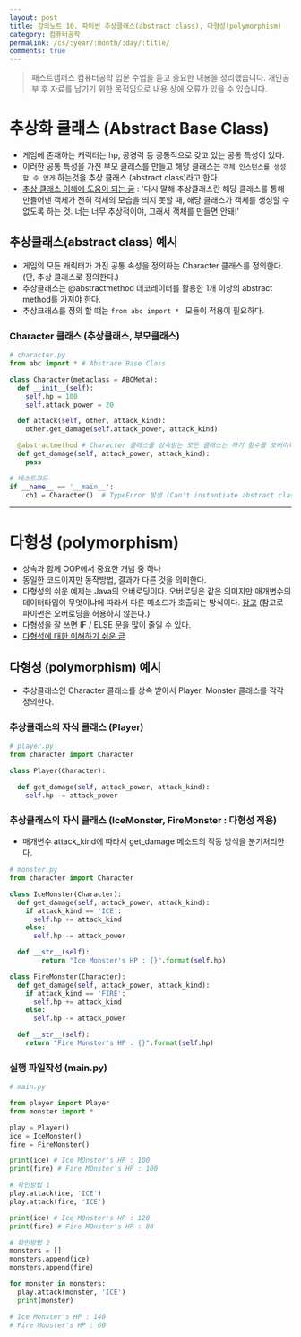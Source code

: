 ```yaml
---
layout: post
title: 강의노트 10. 파이썬 추상클래스(abstract class), 다형성(polymorphism)
category: 컴퓨터공학
permalink: /cs/:year/:month/:day/:title/
comments: true
---
```

> 패스트캠퍼스 컴퓨터공학 입문 수업을 듣고 중요한 내용을 정리했습니다. 개인공부 후 자료를 남기기 위한 목적임으로 내용 상에 오류가 있을 수 있습니다.

# 추상화 클래스 (Abstract Base Class)
- 게임에 존재하는 캐릭터는 hp, 공경력 등 공통적으로 갖고 있는 공통 특성이 있다.  
- 이러한 공통 특성을 가진 부모 클래스를 만들고 해당 클래스는 `객체 인스턴스를 생성할 수 없게` 하는것을 추상 클래스 (abstract class)라고 한다.
- [추상 클래스 이해에 도움이 되는 글](http://itewbm.tistory.com/entry/%EC%B6%94%EC%83%81%ED%81%B4%EB%9E%98%EC%8A%A4abstract-class%EC%9D%98-%EC%A1%B4%EC%9E%AC-%EC%9D%B4%EC%9C%A0) : '다시 말해 추상클래스란 해당 클래스를 통해 만들어낸 객체가 전혀 객체의 모습을 띄지 못할 때, 해당 클래스가 객체를 생성할 수 없도록 하는 것. 너는 너무 추상적이야, 그래서 객체를 만들면 안돼!'

## 추상클래스(abstract class) 예시
- 게임의 모든 캐릭터가 가진 공통 속성을 정의하는 Character 클래스를 정의한다. (단, 추상 클래스로 정의한다.)
- 추상클래스는 @abstractmethod 데코레이터를 활용한 1개 이상의 abstract method를 가져야 한다.
- 추상크래스를 정의 할 떄는 `from abc import * ` 모듈이 적용이 필요하다.

### Character 클래스 (추상클래스, 부모클래스)

```python
# character.py
from abc import * # Abstrace Base Class

class Character(metaclass = ABCMeta):
  def __init__(self):
    self.hp = 100
    self.attack_power = 20

  def attack(self, other, attack_kind):
    other.get_damage(self.attack_power, attack_kind)

  @abstractmethod # Character 클래스를 상속받는 모든 클래스는 하기 함수를 오버라이딩으로 구현해야 인스턴스 생성이 가능하다.  
  def get_damage(self, attack_power, attack_kind):
    pass

# 테스트코드    
if __name__ == '__main__':
    ch1 = Character()  # TypeError 발생 (Can't instantiate abstract class Character with abstract methods get_damage)

```

---

# 다형성 (polymorphism)
- 상속과 함께 OOP에서 중요한 개념 중 하나
- 동일한 코드이지만 동작방법, 결과가 다른 것을 의미한다.
- 다형성의 쉬운 예제는 Java의 오버로딩이다. 오버로딩은 같은 의미지만 매개변수의 데이터타입이 무엇이냐에 따라서 다른 메소드가 호출되는 방식이다. [참고](https://opentutorials.org/course/1223/6127)
  (참고로 파이썬은 오버로딩을 허용하지 않는다.)
- 다형성을 잘 쓰면 IF / ELSE 문을 많이 줄일 수 있다.
- [다형성에 대한 이해하기 쉬운 글](https://brunch.co.kr/@kd4/4)

## 다형성 (polymorphism) 예시
- 추상클래스인 Character 클래스를 상속 받아서 Player, Monster 클래스를 각각 정의한다.

### 추상클래스의 자식 클래스 (Player)

```python
# player.py
from character import Character

class Player(Character):

  def get_damage(self, attack_power, attack_kind):
    self.hp -= attack_power

```

### 추상클래스의 자식 클래스 (IceMonster, FireMonster : 다형성 적용)
- 매개변수 attack_kind에 따라서 get_damage 메소드의 작동 방식을 분기처리한다.

```python
# monster.py
from character import Character

class IceMonster(Character):
  def get_damage(self, attack_power, attack_kind):
    if attack_kind == 'ICE':
      self.hp += attack_kind
    else:
      self.hp -= attack_power

  def __str__(self):
        return "Ice Monster's HP : {}".format(self.hp)

class FireMonster(Character):
  def get_damage(self, attack_power, attack_kind):
    if attack_kind == 'FIRE':
      self.hp += attack_kind
    else:
      self.hp -= attack_power

  def __str__(self):
    return "Fire Monster's HP : {}".format(self.hp)
```

### 실행 파일작성 (main.py)

```python
# main.py

from player import Player
from monster import *

play = Player()
ice = IceMonster()
fire = FireMonster()

print(ice) # Ice MOnster's HP : 100
print(fire) # Fire MOnster's HP : 100

# 확인방법 1
play.attack(ice, 'ICE')
play.attack(fire, 'ICE')

print(ice) # Ice MOnster's HP : 120
print(fire) # Fire MOnster's HP : 80

# 확인방법 2
monsters = []
monsters.append(ice)
monsters.append(fire)

for monster in monsters:
  play.attack(monster, 'ICE')
  print(monster)

# Ice Monster's HP : 140
# Fire Monster's HP : 60
```
